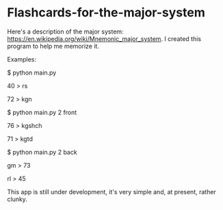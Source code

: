 # Flashcards-for-the-major-system
Here's a description of the major system: https://en.wikipedia.org/wiki/Mnemonic_major_system. I created this program to help me memorize it.

Examples:

$ python main.py

40 > rs

72 > kgn

$ python main.py 2 front

76 > kgshch

71 > kgtd

$ python main.py 2 back

gm > 73

rl > 45

This app is still under development, it's very simple and, at present, rather clunky.
